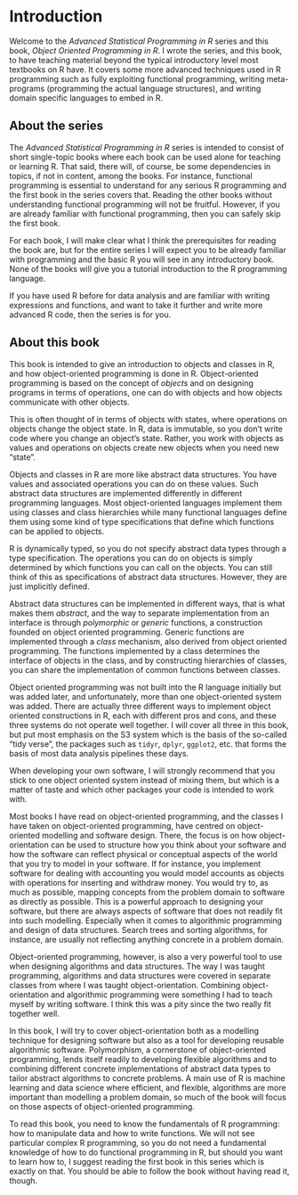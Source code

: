 


# Introduction

Welcome to the *Advanced Statistical Programming in R* series and this book, *Object Oriented Programming in R*. I wrote the series, and this book, to have teaching material beyond the typical introductory level most textbooks on R have. It covers some more advanced techniques used in R programming such as fully exploiting functional programming, writing meta-programs (programming the actual language structures), and writing domain specific languages to embed in R.

## About the series

The *Advanced Statistical Programming in R* series is intended to consist of short single-topic books where each book can be used alone for teaching or learning R. That said, there will, of course, be some dependencies in topics, if not in content, among the books. For instance, functional programming is essential to understand for any serious R programming and the first book in the series covers that. Reading the other books without understanding functional programming will not be fruitful. However, if you are already familiar with functional programming, then you can safely skip the first book.

For each book, I will make clear what I think the prerequisites for reading the book are, but for the entire series I will expect you to be already familiar with programming and the basic R you will see in any introductory book. None of the books will give you a tutorial introduction to the R programming language.

If you have used R before for data analysis and are familiar with writing expressions and functions, and want to take it further and write more advanced R code, then the series is for you.


## About this book

This book is intended to give an introduction to objects and classes in R, and how object-oriented programming is done in R. Object-oriented programming is based on the concept of *objects* and on designing programs in terms of operations, one can do with objects and how objects communicate with other objects.

This is often thought of in terms of objects with states, where operations on objects change the object state. In R, data is immutable, so you don’t write code where you change an object’s state. Rather, you work with objects as values and operations on objects create new objects when you need new “state”.

Objects and classes in R are more like abstract data structures. You have values and associated operations you can do on these values. Such abstract data structures are implemented differently in different programming languages. Most object-oriented languages implement them using classes and class hierarchies while many functional languages define them using some kind of type specifications that define which functions can be applied to objects.

R is dynamically typed, so you do not specify abstract data types through a type specification. The operations you can do on objects is simply determined by which functions you can call on the objects. You can still think of this as specifications of abstract data structures. However, they are just implicitly defined.

Abstract data structures can be implemented in different ways, that is what makes them *abstract*, and the way to separate implementation from an interface is through *polymorphic* or *generic* functions, a construction founded on object oriented programming. Generic functions are implemented through a *class* mechanism, also derived from object oriented programming. The functions implemented by a class determines the interface of objects in the class, and by constructing hierarchies of classes, you can share the implementation of common functions between classes.

Object oriented programming was not built into the R language initially but was added later, and unfortunately, more than one object-oriented system was added. There are actually three different ways to implement object oriented constructions in R, each with different pros and cons, and these three systems do not operate well together. I will cover all three in this book, but put most emphasis on the S3 system which is the basis of the so-called “tidy verse”, the packages such as `tidyr`, `dplyr`, `ggplot2`, etc. that forms the basis of most data analysis pipelines these days.

When developing your own software, I will strongly recommend that you stick to one object oriented system instead of mixing them, but which is a matter of taste and which other packages your code is intended to work with.

Most books I have read on object-oriented programming, and the classes I have taken on object-oriented programming, have centred on object-oriented modelling and software design. There, the focus is on how object-orientation can be used to structure how you think about your software and how the software can reflect physical or conceptual aspects of the world that you try to model in your software. If for instance, you implement software for dealing with accounting you would model accounts as objects with operations for inserting and withdraw money. You would try to, as much as possible, mapping concepts from the problem domain to software as directly as possible. This is a powerful approach to designing your software, but there are always aspects of software that does not readily fit into such modelling. Especially when it comes to algorithmic programming and design of data structures. Search trees and sorting algorithms, for instance, are usually not reflecting anything concrete in a problem domain.

Object-oriented programming, however, is also a very powerful tool to use when designing algorithms and data structures. The way I was taught programming, algorithms and data structures were covered in separate classes from where I was taught object-orientation. Combining object-orientation and algorithmic programming were something I had to teach myself by writing software. I think this was a pity since the two really fit together well.

In this book, I will try to cover object-orientation both as a modelling technique for designing software but also as a tool for developing reusable algorithmic software. Polymorphism, a cornerstone of object-oriented programming, lends itself readily to developing flexible algorithms and to combining different concrete implementations of abstract data types to tailor abstract algorithms to concrete problems. A main use of R is machine learning and data science where efficient, and flexible, algorithms are more important than modelling a problem domain, so much of the book will focus on those aspects of object-oriented programming.


To read this book, you need to know the fundamentals of R programming: how to manipulate data and how to write functions. We will not see particular complex R programming, so you do not need a fundamental knowledge of how to do functional programming in R, but should you want to learn how to, I suggest reading the first book in this series which is exactly on that. You should be able to follow the book without having read it, though.

